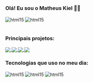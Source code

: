 ### Olá! Eu sou o Matheus Kiel ✌🏼
<div style="Display: inline_block">
    <img align="center" alt="html15" src="https://github-readme-stats.vercel.app/api?username=matheuskiel&show_icons=true&theme=tokyonight">
    <img align="center" alt="html15" src="https://github-readme-stats.vercel.app/api/top-langs/?username=matheuskiel&theme=tokyonight">
</div>
</br>

### Principais projetos:
<a href="https://github.com/MatheusKiel/matheuskiel">
  <img align="center" src="https://github-readme-stats.vercel.app/api/pin/?username=matheuskiel&repo=matheuskiel&theme=tokyonight" />
</a>
<a href="https://github.com/MatheusKiel/matheuskiel">
  <img align="center" src="https://github-readme-stats.vercel.app/api/pin/?username=matheuskiel&repo=matheuskiel&theme=tokyonight" />
</a>
<a href="https://github.com/MatheusKiel/matheuskiel">
  <img align="center" src="https://github-readme-stats.vercel.app/api/pin/?username=matheuskiel&repo=matheuskiel&theme=tokyonight" />
</a>
<a href="https://github.com/MatheusKiel/matheuskiel">
  <img align="center" src="https://github-readme-stats.vercel.app/api/pin/?username=matheuskiel&repo=matheuskiel&theme=tokyonight" />
</a>
</br>

### Tecnologias que uso no meu dia:
<div style="Display: inline_block">
    <img align="center" alt="html15" src="https://img.shields.io/badge/Python-3776AB?style=for-the-badge&logo=python&logoColor=white">
    <img align="center" alt="html15" src="https://img.shields.io/badge/Django-092E20?style=for-the-badge&logo=django&logoColor=white">
    <img align="center" alt="html15" src="https://img.shields.io/badge/Visual_Studio_Code-0078D4?style=for-the-badge&logo=visual%20studio%20code&logoColor=white">
</div>
</br>
